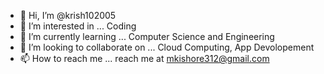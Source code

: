 - 👋 Hi, I’m @krish102005
- 👀 I’m interested in ... Coding
- 🌱 I’m currently learning ... Computer Science and Engineering
- 💞️ I’m looking to collaborate on ... Cloud Computing, App Devolopement
- 📫 How to reach me ... reach me at mkishore312@gmail.com

<!---
krish102005/krish102005 is a ✨ special ✨ repository because its `README.md` (this file) appears on your GitHub profile.
You can click the Preview link to take a look at your changes.
--->

